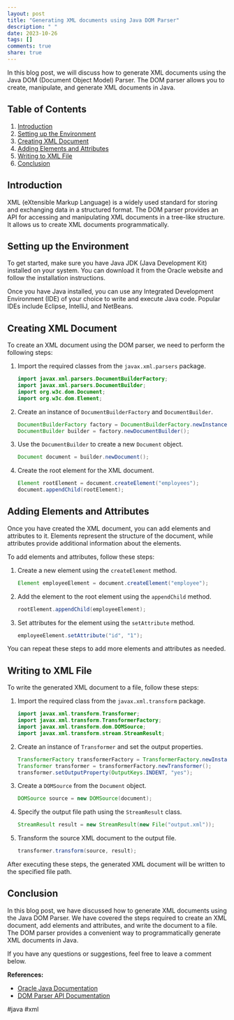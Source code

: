 ```yaml
---
layout: post
title: "Generating XML documents using Java DOM Parser"
description: " "
date: 2023-10-26
tags: []
comments: true
share: true
---
```


In this blog post, we will discuss how to generate XML documents using the Java DOM (Document Object Model) Parser. The DOM parser allows you to create, manipulate, and generate XML documents in Java.

## Table of Contents

1. [Introduction](#introduction)
2. [Setting up the Environment](#setting-up-the-environment)
3. [Creating XML Document](#creating-xml-document)
4. [Adding Elements and Attributes](#adding-elements-and-attributes)
5. [Writing to XML File](#writing-to-xml-file)
6. [Conclusion](#conclusion)

## Introduction

XML (eXtensible Markup Language) is a widely used standard for storing and exchanging data in a structured format. The DOM parser provides an API for accessing and manipulating XML documents in a tree-like structure. It allows us to create XML documents programmatically.

## Setting up the Environment

To get started, make sure you have Java JDK (Java Development Kit) installed on your system. You can download it from the Oracle website and follow the installation instructions.

Once you have Java installed, you can use any Integrated Development Environment (IDE) of your choice to write and execute Java code. Popular IDEs include Eclipse, IntelliJ, and NetBeans.

## Creating XML Document

To create an XML document using the DOM parser, we need to perform the following steps:

1. Import the required classes from the `javax.xml.parsers` package.
   ```java
   import javax.xml.parsers.DocumentBuilderFactory;
   import javax.xml.parsers.DocumentBuilder;
   import org.w3c.dom.Document;
   import org.w3c.dom.Element;
   ```
2. Create an instance of `DocumentBuilderFactory` and `DocumentBuilder`.
   ```java
   DocumentBuilderFactory factory = DocumentBuilderFactory.newInstance();
   DocumentBuilder builder = factory.newDocumentBuilder();
   ```
3. Use the `DocumentBuilder` to create a new `Document` object.
   ```java
   Document document = builder.newDocument();
   ```
4. Create the root element for the XML document.
   ```java
   Element rootElement = document.createElement("employees");
   document.appendChild(rootElement);
   ```

## Adding Elements and Attributes

Once you have created the XML document, you can add elements and attributes to it. Elements represent the structure of the document, while attributes provide additional information about the elements.

To add elements and attributes, follow these steps:

1. Create a new element using the `createElement` method.
   ```java
   Element employeeElement = document.createElement("employee");
   ```
2. Add the element to the root element using the `appendChild` method.
   ```java
   rootElement.appendChild(employeeElement);
   ```
3. Set attributes for the element using the `setAttribute` method.
   ```java
   employeeElement.setAttribute("id", "1");
   ```

You can repeat these steps to add more elements and attributes as needed.

## Writing to XML File

To write the generated XML document to a file, follow these steps:

1. Import the required class from the `javax.xml.transform` package.
   ```java
   import javax.xml.transform.Transformer;
   import javax.xml.transform.TransformerFactory;
   import javax.xml.transform.dom.DOMSource;
   import javax.xml.transform.stream.StreamResult;
   ```
2. Create an instance of `Transformer` and set the output properties.
   ```java
   TransformerFactory transformerFactory = TransformerFactory.newInstance();
   Transformer transformer = transformerFactory.newTransformer();
   transformer.setOutputProperty(OutputKeys.INDENT, "yes");
   ```
3. Create a `DOMSource` from the `Document` object.
   ```java
   DOMSource source = new DOMSource(document);
   ```
4. Specify the output file path using the `StreamResult` class.
   ```java
   StreamResult result = new StreamResult(new File("output.xml"));
   ```
5. Transform the source XML document to the output file.
   ```java
   transformer.transform(source, result);
   ```

After executing these steps, the generated XML document will be written to the specified file path.

## Conclusion

In this blog post, we have discussed how to generate XML documents using the Java DOM Parser. We have covered the steps required to create an XML document, add elements and attributes, and write the document to a file. The DOM parser provides a convenient way to programmatically generate XML documents in Java.

If you have any questions or suggestions, feel free to leave a comment below.

**References:**
- [Oracle Java Documentation](https://docs.oracle.com/javase/tutorial/jaxp/dom/index.html)
- [DOM Parser API Documentation](https://docs.oracle.com/en/java/javase/11/docs/api/org/w3c/dom/package-summary.html)

\#java #xml